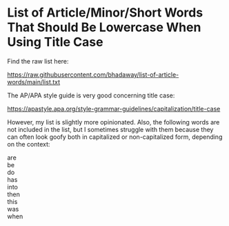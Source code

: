 # List of Article/Minor/Short Words That Should Be Lowercase When Using Title Case

Find the raw list here:

https://raw.githubusercontent.com/bhadaway/list-of-article-words/main/list.txt

The AP/APA style guide is very good concerning title case:

https://apastyle.apa.org/style-grammar-guidelines/capitalization/title-case

However, my list is slightly more opinionated. Also, the following words are not included in the list, but I sometimes struggle with them because they can often look goofy both in capitalized or non-capitalized form, depending on the context:

are  
be  
do  
has  
into  
then  
this  
was  
when
